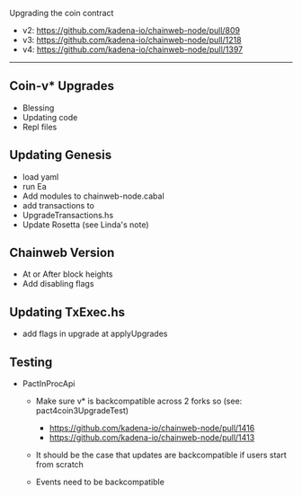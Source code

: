 Upgrading the coin contract

- v2: https://github.com/kadena-io/chainweb-node/pull/809
- v3: https://github.com/kadena-io/chainweb-node/pull/1218
- v4: https://github.com/kadena-io/chainweb-node/pull/1397

--- 

## Coin-v* Upgrades

- Blessing
- Updating code
- Repl files

## Updating Genesis 

- load yaml
- run Ea
- Add modules to chainweb-node.cabal
- add transactions to 
- UpgradeTransactions.hs
- Update Rosetta (see Linda's note)

## Chainweb Version 

- At or After block heights
- Add disabling flags

## Updating TxExec.hs

- add flags in upgrade at applyUpgrades

## Testing 

- PactInProcApi
  - Make sure v* is backcompatible across 2 forks so (see: pact4coin3UpgradeTest)
    - https://github.com/kadena-io/chainweb-node/pull/1416
    - https://github.com/kadena-io/chainweb-node/pull/1413
    
  - It should be the case that updates are backcompatible if users start from scratch
  - Events need to be backcompatible
